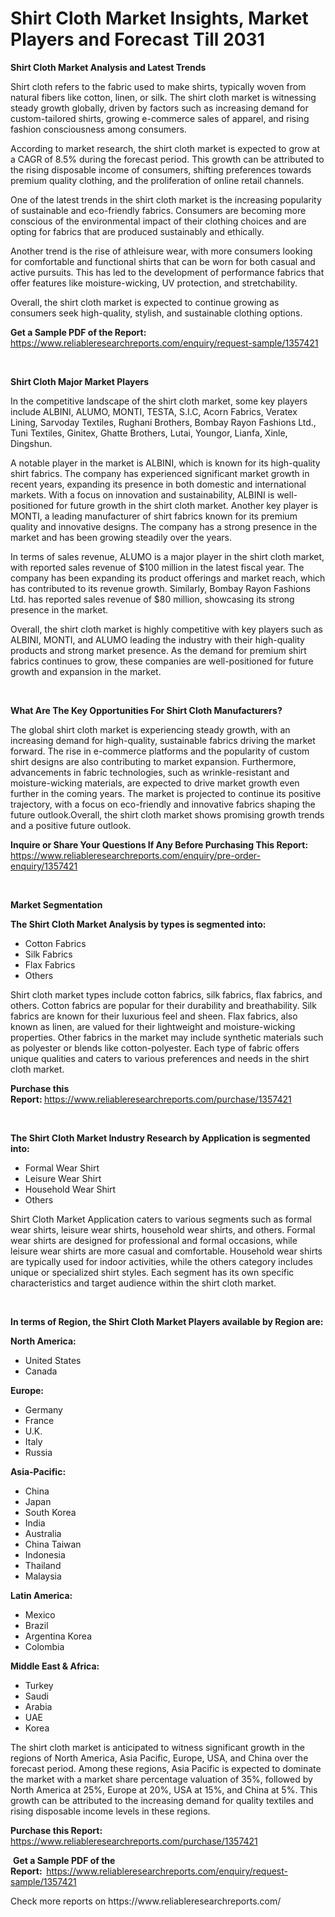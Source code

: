 <p><h1>Shirt Cloth Market Insights, Market Players and Forecast Till 2031</h1></p><p><strong>Shirt Cloth Market Analysis and Latest Trends</strong></p>
<p><p>Shirt cloth refers to the fabric used to make shirts, typically woven from natural fibers like cotton, linen, or silk. The shirt cloth market is witnessing steady growth globally, driven by factors such as increasing demand for custom-tailored shirts, growing e-commerce sales of apparel, and rising fashion consciousness among consumers.</p><p>According to market research, the shirt cloth market is expected to grow at a CAGR of 8.5% during the forecast period. This growth can be attributed to the rising disposable income of consumers, shifting preferences towards premium quality clothing, and the proliferation of online retail channels.</p><p>One of the latest trends in the shirt cloth market is the increasing popularity of sustainable and eco-friendly fabrics. Consumers are becoming more conscious of the environmental impact of their clothing choices and are opting for fabrics that are produced sustainably and ethically.</p><p>Another trend is the rise of athleisure wear, with more consumers looking for comfortable and functional shirts that can be worn for both casual and active pursuits. This has led to the development of performance fabrics that offer features like moisture-wicking, UV protection, and stretchability. </p><p>Overall, the shirt cloth market is expected to continue growing as consumers seek high-quality, stylish, and sustainable clothing options.</p></p>
<p><strong>Get a Sample PDF of the Report:&nbsp;</strong> <a href="https://www.reliableresearchreports.com/enquiry/request-sample/1357421">https://www.reliableresearchreports.com/enquiry/request-sample/1357421</a></p>
<p>&nbsp;</p>
<p><strong>Shirt Cloth Major Market Players</strong></p>
<p><p>In the competitive landscape of the shirt cloth market, some key players include ALBINI, ALUMO, MONTI, TESTA, S.I.C, Acorn Fabrics, Veratex Lining, Sarvoday Textiles, Rughani Brothers, Bombay Rayon Fashions Ltd., Tuni Textiles, Ginitex, Ghatte Brothers, Lutai, Youngor, Lianfa, Xinle, Dingshun. </p><p>A notable player in the market is ALBINI, which is known for its high-quality shirt fabrics. The company has experienced significant market growth in recent years, expanding its presence in both domestic and international markets. With a focus on innovation and sustainability, ALBINI is well-positioned for future growth in the shirt cloth market. Another key player is MONTI, a leading manufacturer of shirt fabrics known for its premium quality and innovative designs. The company has a strong presence in the market and has been growing steadily over the years.</p><p>In terms of sales revenue, ALUMO is a major player in the shirt cloth market, with reported sales revenue of $100 million in the latest fiscal year. The company has been expanding its product offerings and market reach, which has contributed to its revenue growth. Similarly, Bombay Rayon Fashions Ltd. has reported sales revenue of $80 million, showcasing its strong presence in the market.</p><p>Overall, the shirt cloth market is highly competitive with key players such as ALBINI, MONTI, and ALUMO leading the industry with their high-quality products and strong market presence. As the demand for premium shirt fabrics continues to grow, these companies are well-positioned for future growth and expansion in the market.</p></p>
<p>&nbsp;</p>
<p><strong>What Are The Key Opportunities For Shirt Cloth Manufacturers?</strong></p>
<p><p>The global shirt cloth market is experiencing steady growth, with an increasing demand for high-quality, sustainable fabrics driving the market forward. The rise in e-commerce platforms and the popularity of custom shirt designs are also contributing to market expansion. Furthermore, advancements in fabric technologies, such as wrinkle-resistant and moisture-wicking materials, are expected to drive market growth even further in the coming years. The market is projected to continue its positive trajectory, with a focus on eco-friendly and innovative fabrics shaping the future outlook.Overall, the shirt cloth market shows promising growth trends and a positive future outlook.</p></p>
<p><strong>Inquire or Share Your Questions If Any Before Purchasing This Report:</strong> <a href="https://www.reliableresearchreports.com/enquiry/pre-order-enquiry/1357421">https://www.reliableresearchreports.com/enquiry/pre-order-enquiry/1357421</a></p>
<p>&nbsp;</p>
<p><strong>Market Segmentation</strong></p>
<p><strong>The Shirt Cloth Market Analysis by types is segmented into:</strong></p>
<p><ul><li>Cotton Fabrics</li><li>Silk Fabrics</li><li>Flax Fabrics</li><li>Others</li></ul></p>
<p><p>Shirt cloth market types include cotton fabrics, silk fabrics, flax fabrics, and others. Cotton fabrics are popular for their durability and breathability. Silk fabrics are known for their luxurious feel and sheen. Flax fabrics, also known as linen, are valued for their lightweight and moisture-wicking properties. Other fabrics in the market may include synthetic materials such as polyester or blends like cotton-polyester. Each type of fabric offers unique qualities and caters to various preferences and needs in the shirt cloth market.</p></p>
<p><strong>Purchase this Report:&nbsp;</strong><a href="https://www.reliableresearchreports.com/purchase/1357421">https://www.reliableresearchreports.com/purchase/1357421</a></p>
<p>&nbsp;</p>
<p><strong>The Shirt Cloth Market Industry Research by Application is segmented into:</strong></p>
<p><ul><li>Formal Wear Shirt</li><li>Leisure Wear Shirt</li><li>Household Wear Shirt</li><li>Others</li></ul></p>
<p><p>Shirt Cloth Market Application caters to various segments such as formal wear shirts, leisure wear shirts, household wear shirts, and others. Formal wear shirts are designed for professional and formal occasions, while leisure wear shirts are more casual and comfortable. Household wear shirts are typically used for indoor activities, while the others category includes unique or specialized shirt styles. Each segment has its own specific characteristics and target audience within the shirt cloth market.</p></p>
<p>&nbsp;</p>
<p><strong>In terms of Region, the Shirt Cloth Market Players available by Region are:</strong></p>
<p>
    <p> <strong> North America: </strong>
        <ul>
            <li>United States</li>
            <li>Canada</li>
        </ul>
        </p> 
    <p> <strong> Europe: </strong>
        <ul>
            <li>Germany</li>
            <li>France</li>
            <li>U.K.</li>
            <li>Italy</li>
            <li>Russia</li>
        </ul>
        </p> 
    <p> <strong> Asia-Pacific: </strong>
        <ul>
            <li>China</li>
            <li>Japan</li>
            <li>South Korea</li>
            <li>India</li>
            <li>Australia</li>
            <li>China Taiwan</li>
            <li>Indonesia</li>
            <li>Thailand</li>
            <li>Malaysia</li>
        </ul>
        </p> 
    <p> <strong> Latin America: </strong>
        <ul>
            <li>Mexico</li>
            <li>Brazil</li>
            <li>Argentina Korea</li>
            <li>Colombia</li>
        </ul>
        </p> 
    <p> <strong> Middle East & Africa: </strong>
        <ul>
            <li>Turkey</li>
            <li>Saudi</li>
            <li>Arabia</li>
            <li>UAE</li>
            <li>Korea</li>
        </ul>
    </p>
    </p>
<p><p>The shirt cloth market is anticipated to witness significant growth in the regions of North America, Asia Pacific, Europe, USA, and China over the forecast period. Among these regions, Asia Pacific is expected to dominate the market with a market share percentage valuation of 35%, followed by North America at 25%, Europe at 20%, USA at 15%, and China at 5%. This growth can be attributed to the increasing demand for quality textiles and rising disposable income levels in these regions.</p></p>
<p><strong>Purchase this Report: </strong><a href="https://www.reliableresearchreports.com/purchase/1357421">https://www.reliableresearchreports.com/purchase/1357421</a></p>
<p>&nbsp;<strong>Get a Sample PDF of the Report:&nbsp;&nbsp;</strong><a href="https://www.reliableresearchreports.com/enquiry/request-sample/1357421">https://www.reliableresearchreports.com/enquiry/request-sample/1357421</a></p>
<p><strong></strong></p>
<p>Check more reports on https://www.reliableresearchreports.com/</p>